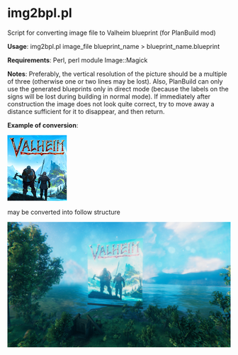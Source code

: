 # img2bpl.pl
Script for converting image file to Valheim blueprint (for PlanBuild mod)

**Usage**:
img2bpl.pl image_file blueprint_name > blueprint_name.blueprint

**Requirements**: 
Perl, perl module Image::Magick

**Notes**: Preferably, the vertical resolution of the picture should be a multiple of three (otherwise one or two lines may be lost). Also, PlanBuild can only use the generated blueprints only in direct mode (because the labels on the signs will be lost during building in normal mode). If immediately after construction the image does not look quite correct, try to move away a distance sufficient for it to disappear, and then return.

**Example of conversion**: 

![](valheim_emblem.png "Valheim emblem")

may be converted into follow structure

![](valheim_emblem_screenshot.jpg "Valheim emblem in game")

